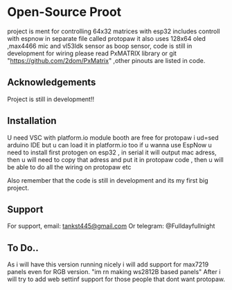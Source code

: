 
# Open-Source Proot

project is ment for controlling 64x32 matrices with esp32 
includes controll with espnow in separate file called protopaw
it also uses 128x64 oled ,max4466 mic and vl53ldk sensor as boop sensor, code is still in development for wiring please read PxMATRIX library or git "https://github.com/2dom/PxMatrix" ,other pinouts are listed in code.


## Acknowledgements

Project is still in development!!


## Installation

U need VSC with platform.io module booth are free
for protopaw i ud=sed arduino IDE but u can load it in platform.io too
if u wanna use EspNow u need to install first protogen on esp32 , in serial it will output mac adress, then u will need to copy that adress and put it in protopaw code , then u will be able to do all the wiring on protopaw etc 


Also remember that the code is still in development and its my first big project.
    
## Support

For support, email: tankst445@gmail.com
Or telegram: @Fulldayfullnight 

## To Do..
As i will have this version running nicely i will add support for max7219 panels even for RGB version. "im rn making ws2812B based panels"
After i will try to add web settinf support for those people that dont want protopaw.
